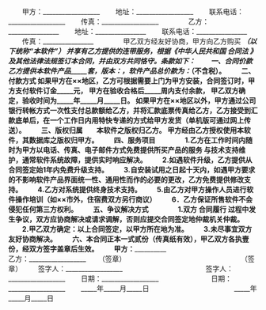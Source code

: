 
 


　　甲方：__________________
　　地址：__________________
　　联系电话：__________________
　　传真：__________________　　
　　乙方：________________
　　地址：________________
　　联系电话：________________
　　传真：________________　　
　　甲乙双方经友好协商，甲方向乙方购买 __________________（以下统称“本软件”） 并享有乙方提供的连带服务，根据《中华人民共和国
合同法
》及其他法律法规签订本合同，并由双方共同恪守。条款如下：
　　一、合同价款 乙方提供本软件产品_____套，版本：_____，软件产品总价款为：_____（不含税）。
　　二、付款方式 如果甲方在××地区，乙方可根据需要上门为甲方安装，合同签订时，甲方支付软件订金_____元， 甲方在验收合格后_____周内支付余款， 甲乙双方确定，验收时间为_____年_____月_____日。 如果甲方在××地区以外，甲方通过公司银行转帐方式一次性支付总款额给乙方，并将汇款底票传真给乙方，乙方接受到汇款底单后，在一个工作日内用特快专递的方式给甲方发货（单机版可通过网上传送）。
　　三、版权归属　　本软件之版权归乙方。 甲方经由乙方授权使用本软件，其数据库之版权归甲方。
　　四、服务项目　　
　　1.乙方在工作时间内随时为甲方以电话、传真、电子邮件方式免费提供所买产品的服务 与技术支持维护，通常软件系统故障，提供实时响应解决。
　　2.如遇软件升级，乙方提供从合同签定始1年内免费升级支持。
　　3.自安装试用之日起十天内，如遇甲方要求的不影响软件产品界面统一性、通用性而作的必要的更改，乙方免费提供修改支持。
　　4.乙方对系统提供终身技术支持。
　　5.由乙方对甲方操作人员进行软件操作培训（如××市外，住宿费双方另行商议）
　　6．乙方保证所售软件不会侵犯任何第三方权利。
　　五、争议解决方式　　
　　1.双方
合同履行
过程中发生争议，双方应协商解决或请求调解，否则应提交合同签定地仲裁机关仲裁。
　　2.甲乙双方确定：以上合同签定，以甲方所在地为准。
　　3.未尽事宜双方友好协商解决。
　　六、本合同正本一式贰份（传真纸有效），甲乙双方各执壹份，经双方签字盖章后生效。
　　甲方：__________________　　　　　　　　　　　　　乙方：__________________
　　（签章） 　　　　　　　　　　　　　　　　        （签章）
　　签字人：__________________　　　　　　　　　　　　签字人：__________________
　　日期：__________________ 　　　　　　　           日期：__________________
　　_____年_____月_____日　　　　　　　　　　　　     _____年_____月_____日





 


 

 
 
 
 
 
  


  
 

  


  


  
 
 
 
 

